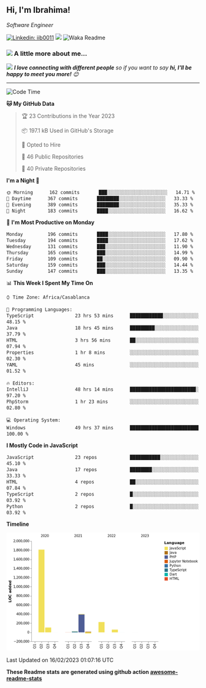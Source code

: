 <h2>Hi, I'm Ibrahima! </h2>
<p><em>Software Engineer 
</em></p>


[![Linkedin: iib0011](https://img.shields.io/badge/-iib0011-blue?style=flat-square&logo=Linkedin&logoColor=white&link=https://www.linkedin.com/in/iib0011/)](https://www.linkedin.com/in/iib0011/)
![](https://visitor-badge.glitch.me/badge?page_id=iib0011)
![Waka Readme](https://github.com/iib0011/iib0011/workflows/Waka%20Readme/badge.svg)


### <img src="https://media.giphy.com/media/VgCDAzcKvsR6OM0uWg/giphy.gif" width="50"> A little more about me...  


<img src="https://media.giphy.com/media/LnQjpWaON8nhr21vNW/giphy.gif" width="60"> <em><b>I love connecting with different people</b> so if you want to say <b>hi, I'll be happy to meet you more!</b> 😊</em>

---
<!--START_SECTION:waka-->
![Code Time](http://img.shields.io/badge/Code%20Time-1%2C822%20hrs%2021%20mins-blue)

**🐱 My GitHub Data** 

> 🏆 23 Contributions in the Year 2023
 > 
> 📦 197.1 kB Used in GitHub's Storage 
 > 
> 💼 Opted to Hire
 > 
> 📜 46 Public Repositories 
 > 
> 🔑 40 Private Repositories  
 > 
**I'm a Night 🦉** 

```text
🌞 Morning      162 commits       ███░░░░░░░░░░░░░░░░░░░░░░   14.71 % 
🌆 Daytime      367 commits       ████████░░░░░░░░░░░░░░░░░   33.33 % 
🌃 Evening      389 commits       ████████░░░░░░░░░░░░░░░░░   35.33 % 
🌙 Night        183 commits       ████░░░░░░░░░░░░░░░░░░░░░   16.62 % 

```
📅 **I'm Most Productive on Monday** 

```text
Monday         196 commits       ████░░░░░░░░░░░░░░░░░░░░░   17.80 % 
Tuesday        194 commits       ████░░░░░░░░░░░░░░░░░░░░░   17.62 % 
Wednesday      131 commits       ███░░░░░░░░░░░░░░░░░░░░░░   11.90 % 
Thursday       165 commits       ███░░░░░░░░░░░░░░░░░░░░░░   14.99 % 
Friday         109 commits       ██░░░░░░░░░░░░░░░░░░░░░░░   09.90 % 
Saturday       159 commits       ███░░░░░░░░░░░░░░░░░░░░░░   14.44 % 
Sunday         147 commits       ███░░░░░░░░░░░░░░░░░░░░░░   13.35 % 

```


📊 **This Week I Spent My Time On** 

```text
⌚︎ Time Zone: Africa/Casablanca

💬 Programming Languages: 
TypeScript               23 hrs 53 mins      ████████████░░░░░░░░░░░░░   48.15 % 
Java                     18 hrs 45 mins      █████████░░░░░░░░░░░░░░░░   37.79 % 
HTML                     3 hrs 56 mins       ██░░░░░░░░░░░░░░░░░░░░░░░   07.94 % 
Properties               1 hr 8 mins         ░░░░░░░░░░░░░░░░░░░░░░░░░   02.30 % 
YAML                     45 mins             ░░░░░░░░░░░░░░░░░░░░░░░░░   01.52 % 

🔥 Editors: 
IntelliJ                 48 hrs 14 mins      ████████████████████████░   97.20 % 
PhpStorm                 1 hr 23 mins        ░░░░░░░░░░░░░░░░░░░░░░░░░   02.80 % 

💻 Operating System: 
Windows                  49 hrs 37 mins      █████████████████████████   100.00 % 

```

**I Mostly Code in JavaScript** 

```text
JavaScript               23 repos            ███████████░░░░░░░░░░░░░░   45.10 % 
Java                     17 repos            ████████░░░░░░░░░░░░░░░░░   33.33 % 
HTML                     4 repos             ██░░░░░░░░░░░░░░░░░░░░░░░   07.84 % 
TypeScript               2 repos             █░░░░░░░░░░░░░░░░░░░░░░░░   03.92 % 
Python                   2 repos             █░░░░░░░░░░░░░░░░░░░░░░░░   03.92 % 

```


**Timeline**

![Chart not found](https://raw.githubusercontent.com/iib0011/iib0011/master/charts/bar_graph.png) 


 Last Updated on 16/02/2023 01:07:16 UTC
<!--END_SECTION:waka-->

**These Readme stats are generated using github action [awesome-readme-stats](https://github.com/iib0011/waka-readme-stats)**

